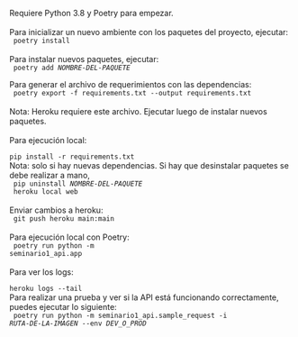 Requiere Python 3.8 y Poetry para empezar.
<br/>
<br/>
Para inicializar un nuevo ambiente con los paquetes del proyecto, ejecutar:
<br/>
<code>
poetry install
</code>
<br/>
<br/>
Para instalar nuevos paquetes, ejecutar:
<br/>
<code>
poetry add <i>NOMBRE-DEL-PAQUETE</i>
</code>

Para generar el archivo de requerimientos con las dependencias:
<br/>
<code>
poetry export -f requirements.txt --output requirements.txt
</code>
<br/>
Nota: Heroku requiere este archivo. Ejecutar luego de instalar nuevos paquetes.
<br/>
<br/>
Para ejecución local:
<br/>
<code>
pip install -r requirements.txt 
</code>
<br/>
Nota: solo si hay nuevas dependencias. Si hay que desinstalar paquetes se debe realizar a mano, 
<br/>
<code>
pip uninstall <i>NOMBRE-DEL-PAQUETE</i>
</code>
<br/>
<code>
heroku local web
</code>
<br/>
<br/>
Enviar cambios a heroku:
<br/>
<code>
git push heroku main:main
</code>
<br/>
<br/>
Para ejecución local con Poetry:
<br/>
<code>
poetry run python -m seminario1_api.app
</code>
<br/>
<br/>
Para ver los logs:
<br/>
<code>
heroku logs --tail
</code>
<br/>
Para realizar una prueba y ver si la API está funcionando correctamente, puedes ejecutar lo siguiente:
<br/>
<code>
poetry run python -m seminario1_api.sample_request -i <i>RUTA-DE-LA-IMAGEN</i> --env <i>DEV_O_PROD</i></code>